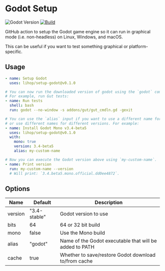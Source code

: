 # Godot Setup

![Godot Version](https://img.shields.io/badge/Godot-3.1+-blue.svg)
[![Build](https://github.com/lihop/setup-godot/actions/workflows/demo.yml/badge.svg?event=schedule)](https://github.com/lihop/setup-godot/actions/workflows/demo.yml)

GitHub action to setup the Godot game engine so it can run in graphical mode (i.e. non-headless) on Linux, Windows, and macOS.

This can be useful if you want to test something graphical or platform-specific.

## Usage

```yaml
- name: Setup Godot
  uses: lihop/setup-godot@v0.1.0

# You can now run the downloaded version of godot using the `godot` command in your other steps.
# For example, run Gut tests:
- name: Run tests
  shell: bash
  run: godot --no-window -s addons/gut/gut_cmdln.gd -gexit

# You can use the `alias` input if you want to use a different name for the Godot executable
# or use different names for different versions. For example:
- name: Install Godot Mono v3.4-beta5
  uses: lihop/setup-godot@v0.1.0
  with:
    mono: true
    version: 3.4-beta5
    alias: my-custom-name

# Now you can execute the Godot version above using `my-custom-name`.
- name: Print version
  run: my-custom-name --version
  # Will print: `3.4.beta5.mono.official.dd0ee4872`.
```

## Options

| Name    | Default      | Description                                             |
| ------- | ------------ | ------------------------------------------------------- |
| version | "3.4-stable" | Godot version to use                                    |
| bits    | 64           | 64 or 32 bit build                                      |
| mono    | false        | Use the Mono build                                      |
| alias   | "godot"      | Name of the Godot executable that will be added to PATH |
| cache   | true         | Whether to save/restore Godot download to/from cache    |
